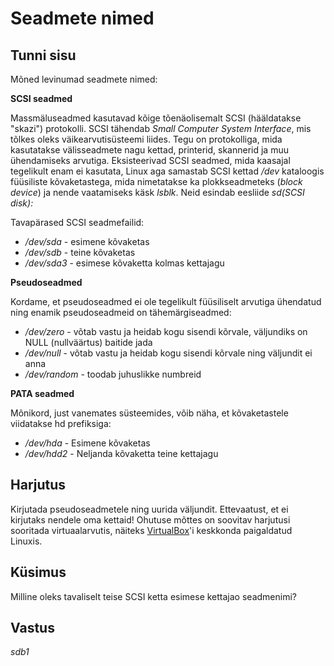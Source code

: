 # Seadmete nimed

## Tunni sisu

Mõned levinumad seadmete nimed:

<b>SCSI seadmed</b>

Massmäluseadmed kasutavad kõige tõenäolisemalt SCSI (hääldatakse "skazi") protokolli. SCSI tähendab *Small Computer System Interface*, mis tõlkes oleks väikearvutisüsteemi liides. Tegu on protokolliga, mida kasutatakse välisseadmete nagu kettad, printerid, skannerid ja muu ühendamiseks arvutiga. Eksisteerivad SCSI seadmed, mida kaasajal tegelikult enam ei kasutata, Linux aga samastab SCSI kettad */dev* kataloogis füüsiliste kõvaketastega, mida nimetatakse ka plokkseadmeteks (*block device*) ja nende vaatamiseks käsk *lsblk*. Neid esindab eesliide *sd(SCSI disk):*

Tavapärased SCSI seadmefailid:

<ul>
<li><i>/dev/sda</i> - esimene kõvaketas</li>
<li><i>/dev/sdb</i> - teine kõvaketas</li>
<li><i>/dev/sda3</i> - esimese kõvaketta kolmas kettajagu</li>
</ul>

<b>Pseudoseadmed</b>

Kordame, et pseudoseadmed ei ole tegelikult füüsiliselt arvutiga ühendatud ning enamik pseudoseadmeid on tähemärgiseadmed:

<ul>
<li><i>/dev/zero</i> - võtab vastu ja heidab kogu sisendi kõrvale, väljundiks on NULL (nullväärtus) baitide jada</li>
<li><i>/dev/null</i> - võtab vastu ja heidab kogu sisendi kõrvale  ning väljundit ei anna </li>
<li><i>/dev/random</i> - toodab juhuslikke numbreid</li>
</ul>

<b>PATA seadmed</b>

Mõnikord, just vanemates süsteemides, võib näha, et kõvaketastele viidatakse hd prefiksiga:

<ul>
<li><i>/dev/hda</i> - Esimene kõvaketas</li>
<li><i>/dev/hdd2</i> - Neljanda kõvaketta teine kettajagu</li>
</ul> 

## Harjutus

Kirjutada pseudoseadmetele ning uurida väljundit. Ettevaatust, et ei kirjutaks nendele oma kettaid! Ohutuse mõttes on soovitav harjutusi sooritada virtuaalarvutis, näiteks [VirtualBox](https://www.virtualbox.org/)'i keskkonda paigaldatud Linuxis.

## Küsimus

Milline oleks tavaliselt teise SCSI ketta esimese kettajao seadmenimi?

## Vastus

*sdb1*
